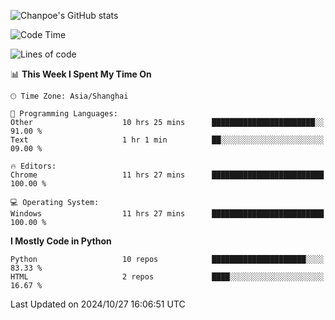 ![Chanpoe's GitHub stats](https://github-readme-stats.vercel.app/api?username=Chanpoe&show_icons=true&count_private=true&theme=cobalt)

<!--START_SECTION:waka-->
![Code Time](http://img.shields.io/badge/Code%20Time-256%20hrs%2058%20mins-blue)

![Lines of code](https://img.shields.io/badge/From%20Hello%20World%20I%27ve%20Written-1.6%20million%20lines%20of%20code-blue)

📊 **This Week I Spent My Time On** 

```text
🕑︎ Time Zone: Asia/Shanghai

💬 Programming Languages: 
Other                    10 hrs 25 mins      ███████████████████████░░   91.00 % 
Text                     1 hr 1 min          ██░░░░░░░░░░░░░░░░░░░░░░░   09.00 % 

🔥 Editors: 
Chrome                   11 hrs 27 mins      █████████████████████████   100.00 % 

💻 Operating System: 
Windows                  11 hrs 27 mins      █████████████████████████   100.00 % 
```

**I Mostly Code in Python** 

```text
Python                   10 repos            █████████████████████░░░░   83.33 % 
HTML                     2 repos             ████░░░░░░░░░░░░░░░░░░░░░   16.67 % 
```




 Last Updated on 2024/10/27 16:06:51 UTC
<!--END_SECTION:waka-->
